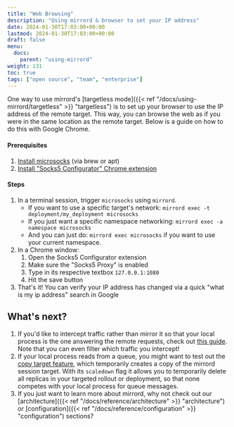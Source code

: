 ```yaml
---
title: "Web Browsing"
description: "Using mirrord & browser to set your IP address"
date: 2024-01-30T17:03:00+00:00
lastmod: 2024-01-30T17:03:00+00:00
draft: false
menu:
  docs:
    parent: "using-mirrord"
weight: 131
toc: true
tags: ["open source", "team", "enterprise"]
---
```


One way to use mirrord's [targetless mode]({{< ref "/docs/using-mirrord/targetless" >}} "targetless") is to set up your browser to use the IP address of the remote target. This way, you can browse the web as if you were in the same location as the remote target. Below is a guide on how to do this with Google Chrome.

#### Prerequisites

1. [Install microsocks](https://github.com/rofl0r/microsocks) (via brew or apt)
2. [Install "Socks5 Configurator" Chrome extension](https://chromewebstore.google.com/detail/socks5-configurator/hnpgnjkeaobghpjjhaiemlahikgmnghb) 


#### Steps

1. In a terminal session, trigger `microsocks` using `mirrord`.
   * If you want to use a specific target's network: `mirrord exec -t deployment/my_deployment microsocks`
   * If you just want a specific namespace networking: `mirrord exec -a namespace microsocks`
   * And you can just do: `mirrord exec microsocks` if you want to use your current namespace.
2. In a Chrome window:
   1. Open the Socks5 Configurator extension
   2. Make sure the "Socks5 Proxy" is enabled
   3. Type in its respective textbox `127.0.0.1:1080`
   4. Hit the save button
3. That's it! You can verify your IP address has changed via a quick "what is my ip address" search in Google 
  
## What's next?
1. If you'd like to intercept traffic rather than mirror it so that your local process is the one answering the remote requests, check out [this guide](/docs/using-mirrord/steal/). Note that you can even filter which traffic you intercept!
2. If your local process reads from a queue, you might want to test out the [copy target feature](/docs/using-mirrord/copy-target/), which temporarily creates a copy of the mirrord session target. With its `scaledown` flag it allows you to temporarily delete all replicas in your targeted rollout or deployment, so that none competes with your local process for queue messages.
3. If you just want to learn more about mirrord, why not check out our [architecture]({{< ref "/docs/reference/architecture" >}} "architecture") or [configuration]({{< ref "/docs/reference/configuration" >}} "configuration") sections?
